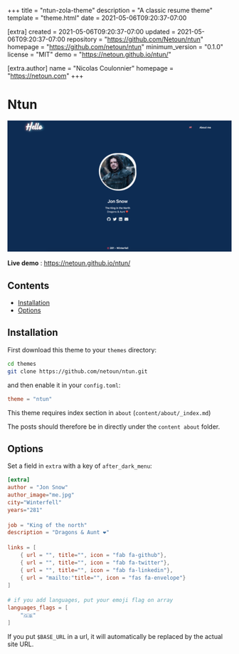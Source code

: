 
+++
title = "ntun-zola-theme"
description = "A classic resume theme"
template = "theme.html"
date = 2021-05-06T09:20:37-07:00

[extra]
created = 2021-05-06T09:20:37-07:00
updated = 2021-05-06T09:20:37-07:00
repository = "https://github.com/Netoun/ntun"
homepage = "https://github.com/netoun/ntun"
minimum_version = "0.1.0"
license = "MIT"
demo = "https://netoun.github.io/ntun/"

[extra.author]
name = "Nicolas Coulonnier"
homepage = "https://netoun.com"
+++        

# **Ntun**

![alt text](screenshot.png "Screenshoot")

**Live demo** : https://netoun.github.io/ntun/
## Contents

- [Installation](#installation)
- [Options](#options)

## Installation
First download this theme to your `themes` directory:

```bash
cd themes
git clone https://github.com/netoun/ntun.git
```
and then enable it in your `config.toml`:

```toml
theme = "ntun"
```

This theme requires index section in `about` (`content/about/_index.md`)

The posts should therefore be in directly under the `content about` folder.

## Options

Set a field in `extra` with a key of `after_dark_menu`:

```toml
[extra]
author = "Jon Snow"
author_image="me.jpg"
city="Winterfell"
years="281"

job = "King of the north"
description = "Dragons & Aunt ❤️"

links = [
    { url = "", title="", icon = "fab fa-github"},
    { url = "", title="", icon = "fab fa-twitter"},
    { url = "", title="", icon = "fab fa-linkedin"},
    { url = "mailto:"title="", icon = "fas fa-envelope"}
]

# if you add languages, put your emoji flag on array
languages_flags = [
    "🇬🇧"
]
```

If you put `$BASE_URL` in a url, it will automatically be replaced by the actual
site URL.
        